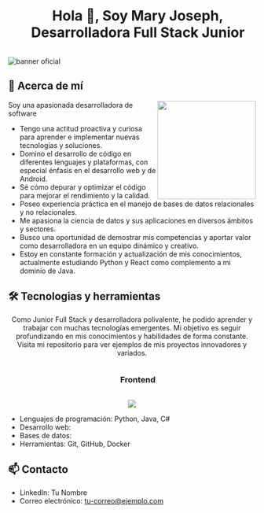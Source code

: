 <!--h1 without bottom border-->
<div id="user-content-toc">
  <ul align="center">
    <summary><h1 style="display: inline-block">Hola 👋, Soy Mary Joseph, Desarrolladora Full Stack Junior </h1></summary>
  </ul>
</div>

![banner oficial](https://github.com/Emjey25/Emjey25/assets/110546904/654729fb-fc5b-40ba-9a81-ad5c5547b8e7)

## 🚀 Acerca de mí
<img align="right" width="200" height="200" src="https://user-images.githubusercontent.com/74038190/216655825-c639587f-6eb0-4841-b622-9f522f55d40e.gif">

Soy una apasionada desarrolladora de software 
- Tengo una actitud proactiva y curiosa para aprender e implementar nuevas tecnologías y soluciones.
- Domino el desarrollo de código en diferentes lenguajes y plataformas, con especial énfasis en el desarrollo web y de Android.
- Sé cómo depurar y optimizar el código para mejorar el rendimiento y la calidad.
- Poseo experiencia práctica en el manejo de bases de datos relacionales y no relacionales.
- Me apasiona la ciencia de datos y sus aplicaciones en diversos ámbitos y sectores.
- Busco una oportunidad de demostrar mis competencias y aportar valor como desarrolladora en un equipo dinámico y creativo.
- Estoy en constante formación y actualización de mis conocimientos, actualmente estudiando Python y React como complemento a mi dominio de Java. 

   

## 🛠️ Tecnologias y herramientas
<!--description #2 herramientas y tecnologias -->
<p align="center">
Como Junior Full Stack y desarrolladora polivalente, he podido aprender y trabajar con muchas tecnologías emergentes. Mi objetivo es seguir profundizando en mis conocimientos y habilidades de forma constante. Visita mi repositorio para ver ejemplos de mis proyectos innovadores y variados.
</p>

<div id="user-content-toc">
  <ul align="center">
    <summary><h3 style="display: inline-block">Frontend </h3></summary>
  </ul>
</div> 

<p align="center">
  <a href="https://skillicons.dev">
    <img src="https://skillicons.dev/icons?i=html,css,sass,js" />
  </a>
</p>


- Lenguajes de programación: Python, Java, C#
- Desarrollo web: 
- Bases de datos:
- Herramientas: Git, GitHub, Docker


## 📫 Contacto
- LinkedIn: Tu Nombre
- Correo electrónico: tu-correo@ejemplo.com

